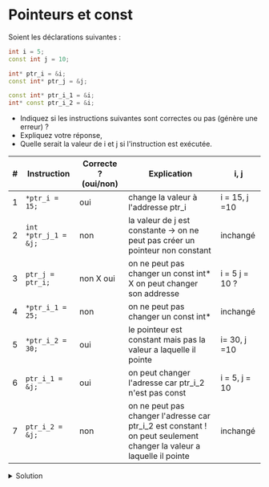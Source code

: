 # Pointeurs et const

Soient les déclarations suivantes :

~~~cpp
int i = 5;
const int j = 10;

int* ptr_i = &i;
const int* ptr_j = &j;

const int* ptr_i_1 = &i;
int* const ptr_i_2 = &i;
~~~

- Indiquez si les instructions suivantes sont correctes ou pas (génère une erreur) ? 
- Expliquez votre réponse, 
- Quelle serait la valeur de i et j si l'instruction est exécutée.


| # | Instruction | Correcte ? (oui/non) | Explication                                                                                                          | i, j           |
|---| ---------- |----------------------|----------------------------------------------------------------------------------------------------------------------|----------------|
| 1 | `*ptr_i = 15;` | oui                  | change la valeur à l'addresse ptr_i                                                                                  | i = 15, j =10  |
| 2 | `int *ptr_j_1 = &j;`  | non                  | la valeur de j est constante -> on ne peut pas créer un pointeur non constant                                        | inchangé       |
| 3 | `ptr_j = ptr_i;`  | non      X   oui     | on ne peut pas changer un const int*  X on peut changer son addresse                                                 | i = 5 j = 10 ? |
| 4 | `*ptr_i_1 = 25;` | non                  | on ne peut pas changer un const int*                                                                                 | inchangé       |
| 5 | `*ptr_i_2 = 30;` | oui                  | le pointeur est constant mais pas la valeur a laquelle il pointe                                                     | i= 30, j =10   |
| 6 | `ptr_i_1 = &j;` | oui                  | on peut changer l'adresse car ptr_i_2 n'est pas const                                                                | i = 5, j = 10  |
| 7 | `ptr_i_2 = &j;` | non                  | on ne peut pas changer l'adresse car ptr_i_2 est constant ! on peut seulement changer la valeur a laquelle il pointe | inchangé       |



    

<details>
<summary>Solution</summary>

| # | Instruction | Correcte ? (oui/non) | Explication | i, j |
|---| ---------- | --------------------- | ----------- | --- |
| 1 | `*ptr_i = 15;` | oui | i est modifiable | i=15, j=10 |
| 2 | `int *ptr_j_1 = &j;` | non | on ne peux pas initialiser un pointeur int avec un rvalue de type const int | |
| 3 | `ptr_j = ptr_i;`  | oui | ptr_j est modifiable | i=5, j=10 |
| 4 | `*ptr_i_1 = 25;` | non | un pointeur vers une valeur constante | |
| 5 | `*ptr_i_2 = 30;` | oui | const pointer vers non const lvalue | i=30, j=10 |
| 6 | `ptr_i_1 = &j;` | oui | ptr_i_1 est modifiable (non cost) | i=5, j=10 |
| 7 | `ptr_i_2 = &j;` | non | ptr_i_2 est un pointeur constant et serait lié à une constante | |


</details>
